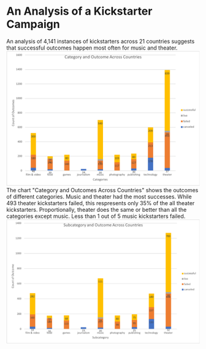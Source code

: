 # An Analysis of a Kickstarter Campaign
An analysis of 4,141 instances of kickstarters across 21 countries suggests that successful outcomes happen most often for  music and theater.
![Category and Outcomes Across Countries.png](https://github.com/dagibbins186/Kickstarter-Analysis/blob/main/Kickstarter%20Graphs/Category%20and%20Outcome%20Across%20Countries.png)
The chart "Category and Outcomes Across Countries" shows the outcomes of different categories. Music and theater had the most successes. While 493 theater kickstarters failed, this respresents only 35% of the all theater kickstarters. Proportionally, theater does the same or better than all the categories except music. Less than 1 out of 5 music kickstarters failed.
![Subcategory and Outcome Across Countries](https://github.com/dagibbins186/Kickstarter-Analysis/blob/main/Kickstarter%20Graphs/Subcategory%20and%20Outcome%20Across%20Countries.png)
